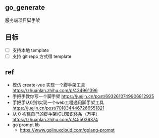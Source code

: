 ## go_generate
服务端项目脚手架

## 目标
* [ ] 支持本地 template
* [ ] 支持 git repo 方式得 template

## ref
* 模仿 create-vue 实现一个脚手架工具 https://zhuanlan.zhihu.com/p/434961396
* 手把手教你写一个脚手架 https://juejin.cn/post/6932610749906812935
* 手把手从0到1实现一个web工程通用脚手架工具 https://juejin.cn/post/7018344467266551821
* 从 0 构建自己的脚手架/CLI知识体系（万字） https://zhuanlan.zhihu.com/p/455036374
* go prompt lib 
  * https://www.golinuxcloud.com/golang-prompt

